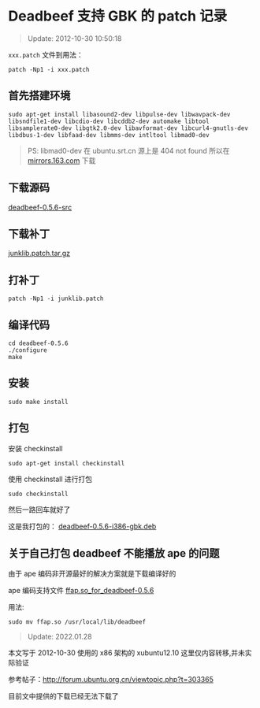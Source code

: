 # Deadbeef 支持 GBK 的 patch 记录

> Update: 2012-10-30 10:50:18

`xxx.patch` 文件到用法：

```
patch -Np1 -i xxx.patch
```

## 首先搭建环境

```
sudo apt-get install libasound2-dev libpulse-dev libwavpack-dev libsndfile1-dev libcdio-dev libcddb2-dev automake libtool libsamplerate0-dev libgtk2.0-dev libavformat-dev libcurl4-gnutls-dev libdbus-1-dev libfaad-dev libmms-dev intltool libmad0-dev
```

> PS: libmad0-dev 在 ubuntu.srt.cn 源上是 404 not found 所以在 [mirrors.163.com](http://mirrors.163.com/ubuntu/pool/universe/libm/libmad/libmad0_0.15.1b-7ubuntu1_i386.deb) 下载

## 下载源码

[deadbeef-0.5.6-src](http://sourceforge.net/projects/deadbeef/files/deadbeef-0.5.6.tar.bz2/download)

## 下载补丁

[junklib.patch.tar.gz](http://forum.ubuntu.org.cn/download/file.php?id=119731&sid=564a50c2634598a028a566ff34dd0432)

## 打补丁

```
patch -Np1 -i junklib.patch
```

## 编译代码

```
cd deadbeef-0.5.6
./configure
make
```

## 安装

```
sudo make install
```

## 打包

安装 checkinstall

```
sudo apt-get install checkinstall
```

使用 checkinstall 进行打包

```
sudo checkinstall
```

然后一路回车就好了

这是我打包的：
[deadbeef-0.5.6-i386-gbk.deb](http://file.houfukude.tk/13001-deadbeef_0.5.6-1_i386.deb)

## 关于自己打包 deadbeef 不能播放 ape 的问题

由于 ape 编码非开源最好的解决方案就是下载编译好的

ape 编码支持文件 [ffap.so_for_deadbeef-0.5.6](http://file.houfukude.tk/13002-ffap.so)

用法:

```
sudo mv ffap.so /usr/local/lib/deadbeef
```

> Update: 2022.01.28

本文写于 2012-10-30 使用的 x86 架构的 xubuntu12.10 这里仅内容转移,并未实际验证

参考帖子：http://forum.ubuntu.org.cn/viewtopic.php?t=303365

目前文中提供的下载已经无法下载了

